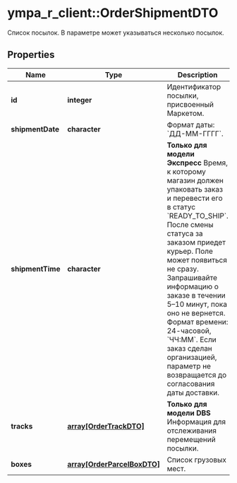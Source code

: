 # ympa_r_client::OrderShipmentDTO

Список посылок.  В параметре может указываться несколько посылок. 

## Properties
Name | Type | Description | Notes
------------ | ------------- | ------------- | -------------
**id** | **integer** | Идентификатор посылки, присвоенный Маркетом. | [optional] 
**shipmentDate** | **character** | Формат даты: &#x60;ДД-ММ-ГГГГ&#x60;.  | [optional] 
**shipmentTime** | **character** | **Только для модели Экспресс**  Время, к которому магазин должен упаковать заказ и перевести его в статус &#x60;READY_TO_SHIP&#x60;. После смены статуса за заказом приедет курьер.  Поле может появиться не сразу. Запрашивайте информацию о заказе в течении 5–10 минут, пока оно не вернется.  Формат времени: 24-часовой, &#x60;ЧЧ:ММ&#x60;.  Если заказ сделан организацией, параметр не возвращается до согласования даты доставки.  | [optional] 
**tracks** | [**array[OrderTrackDTO]**](OrderTrackDTO.md) | **Только для модели DBS**  Информация для отслеживания перемещений посылки.  | [optional] 
**boxes** | [**array[OrderParcelBoxDTO]**](OrderParcelBoxDTO.md) | Список грузовых мест. | [optional] 


